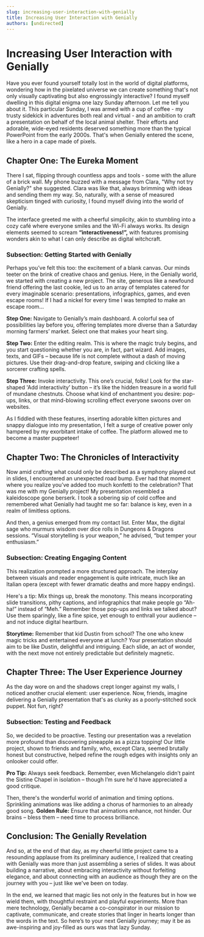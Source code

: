 ```yaml
---
slug: increasing-user-interaction-with-genially
title: Increasing User Interaction with Genially
authors: [undirected]
---
```



# Increasing User Interaction with Genially

Have you ever found yourself totally lost in the world of digital platforms, wondering how in the pixelated universe we can create something that's not only visually captivating but also engrossingly interactive? I found myself dwelling in this digital enigma one lazy Sunday afternoon. Let me tell you about it. This particular Sunday, I was armed with a cup of coffee - my trusty sidekick in adventures both real and virtual - and an ambition to craft a presentation on behalf of the local animal shelter. Their efforts and adorable, wide-eyed residents deserved something more than the typical PowerPoint from the early 2000s. That's when Genially entered the scene, like a hero in a cape made of pixels.

## Chapter One: The Eureka Moment

There I sat, flipping through countless apps and tools - some with the allure of a brick wall. My phone buzzed with a message from Clara, "Why not try Genially?" she suggested. Clara was like that, always brimming with ideas and sending them my way. So, naturally, with a sense of measured skepticism tinged with curiosity, I found myself diving into the world of Genially.

The interface greeted me with a cheerful simplicity, akin to stumbling into a cozy café where everyone smiles and the Wi-Fi always works. Its design elements seemed to scream **“interactiveness!”,** with features promising wonders akin to what I can only describe as digital witchcraft.

### Subsection: Getting Started with Genially

Perhaps you’ve felt this too: the excitement of a blank canvas. Our minds teeter on the brink of creative chaos and genius. Here, in the Genially world, we started with creating a new project. The site, generous like a newfound friend offering the last cookie, led us to an array of templates catered for every imaginable scenario: presentations, infographics, games, and even escape rooms! If I had a nickel for every time I was tempted to make an escape room... 

**Step One:** Navigate to Genially’s main dashboard. A colorful sea of possibilities lay before you, offering templates more diverse than a Saturday morning farmers’ market. Select one that makes your heart sing.

**Step Two:** Enter the editing realm. This is where the magic truly begins, and you start questioning whether you are, in fact, part wizard. Add images, texts, and GIFs – because life is not complete without a dash of moving pictures. Use their drag-and-drop feature, swiping and clicking like a sorcerer crafting spells.

**Step Three:** Invoke interactivity. This one’s crucial, folks! Look for the star-shaped 'Add interactivity’ button – it’s like the hidden treasure in a world full of mundane chestnuts. Choose what kind of enchantment you desire: pop-ups, links, or that mind-blowing scrolling effect everyone swoons over on websites.

As I fiddled with these features, inserting adorable kitten pictures and snappy dialogue into my presentation, I felt a surge of creative power only hampered by my exorbitant intake of coffee. The platform allowed me to become a master puppeteer! 

## Chapter Two: The Chronicles of Interactivity

Now amid crafting what could only be described as a symphony played out in slides, I encountered an unexpected road bump. Ever had that moment where you realize you’ve added too much konfetti to the celebration? That was me with my Genially project! My presentation resembled a kaleidoscope gone berserk. I took a sobering sip of cold coffee and remembered what Genially had taught me so far: balance is key, even in a realm of limitless options.

And then, a genius emerged from my contact list. Enter Max, the digital sage who murmurs wisdom over dice rolls in Dungeons & Dragons sessions. “Visual storytelling is your weapon,” he advised, “but temper your enthusiasm.”  

### Subsection: Creating Engaging Content

This realization prompted a more structured approach. The interplay between visuals and reader engagement is quite intricate, much like an Italian opera (except with fewer dramatic deaths and more happy endings).

Here's a tip: Mix things up, break the monotony. This means incorporating slide transitions, pithy captions, and infographics that make people go “Ah-ha!” instead of “Meh.” Remember those pop-ups and links we talked about? Use them sparingly, like a fine spice, yet enough to enthrall your audience – and not induce digital heartburn.

**Storytime:** Remember that kid Dustin from school? The one who knew magic tricks and entertained everyone at lunch? Your presentation should aim to be like Dustin, delightful and intriguing. Each slide, an act of wonder, with the next move not entirely predictable but definitely magnetic.

## Chapter Three: The User Experience Journey

As the day wore on and the shadows crept longer against my walls, I noticed another crucial element: user experience. Now, friends, imagine delivering a Genially presentation that's as clunky as a poorly-stitched sock puppet. Not fun, right?

### Subsection: Testing and Feedback

So, we decided to be proactive. Testing our presentation was a revelation more profound than discovering pineapple as a pizza topping! Our little project, shown to friends and family, who, except Clara, seemed brutally honest but constructive, helped refine the rough edges with insights only an onlooker could offer.

**Pro Tip:** Always seek feedback. Remember, even Michelangelo didn’t paint the Sistine Chapel in isolation – though I’m sure he'd have appreciated a good critique. 

Then, there's the wonderful world of animation and timing options. Sprinkling animations was like adding a chorus of harmonies to an already good song. **Golden Rule:** Ensure that animations enhance, not hinder. Our brains – bless them – need time to process brilliance.

## Conclusion: The Genially Revelation

And so, at the end of that day, as my cheerful little project came to a resounding applause from its preliminary audience, I realized that creating with Genially was more than just assembling a series of slides. It was about building a narrative, about embracing interactivity without forfeiting elegance, and about connecting with an audience as though they are on the journey with you – just like we've been on today. 

In the end, we learned that magic lies not only in the features but in how we wield them, with thoughtful restraint and playful experiments. More than mere technology, Genially became a co-conspirator in our mission to captivate, communicate, and create stories that linger in hearts longer than the words in the text. So here’s to your next Genially journey; may it be as awe-inspiring and joy-filled as ours was that lazy Sunday.